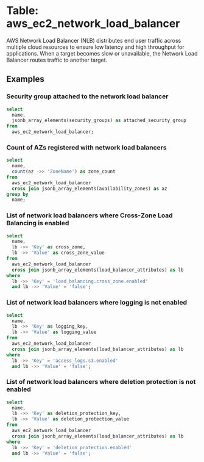 # Table: aws_ec2_network_load_balancer

AWS Network Load Balancer (NLB) distributes end user traffic across multiple cloud resources to ensure low latency and high throughput for applications. When a target becomes slow or unavailable, the Network Load Balancer routes traffic to another target.

## Examples

### Security group attached to the network load balancer

```sql
select
  name,
  jsonb_array_elements(security_groups) as attached_security_group
from
  aws_ec2_network_load_balancer;
```


### Count of AZs registered with network load balancers

```sql
select
  name,
  count(az ->> 'ZoneName') as zone_count
from
  aws_ec2_network_load_balancer
  cross join jsonb_array_elements(availability_zones) as az
group by
  name;
```


### List of network load balancers where Cross-Zone Load Balancing is enabled

```sql
select
  name,
  lb ->> 'Key' as cross_zone,
  lb ->> 'Value' as cross_zone_value
from
  aws_ec2_network_load_balancer
  cross join jsonb_array_elements(load_balancer_attributes) as lb
where
  lb ->> 'Key' = 'load_balancing.cross_zone.enabled'
  and lb ->> 'Value' = 'false';
```


### List of network load balancers where logging is not enabled

```sql
select
  name,
  lb ->> 'Key' as logging_key,
  lb ->> 'Value' as logging_value
from
  aws_ec2_network_load_balancer
  cross join jsonb_array_elements(load_balancer_attributes) as lb
where
  lb ->> 'Key' = 'access_logs.s3.enabled'
  and lb ->> 'Value' = 'false';
```


### List of network load balancers where deletion protection is not enabled

```sql
select
  name,
  lb ->> 'Key' as deletion_protection_key,
  lb ->> 'Value' as deletion_protection_value
from
  aws_ec2_network_load_balancer
  cross join jsonb_array_elements(load_balancer_attributes) as lb
where
  lb ->> 'Key' = 'deletion_protection.enabled'
  and lb ->> 'Value' = 'false';
```
